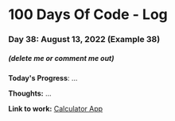 # 100 Days Of Code - Log

### Day 38: August 13, 2022 (Example 38)
##### (delete me or comment me out)

**Today's Progress**: ...

**Thoughts:** ...

**Link to work:** [Calculator App](https://github.com/username/reponame)
